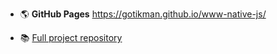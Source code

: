+ :earth_americas: **GitHub Pages**    https://gotikman.github.io/www-native-js/
 
+  :books: [Full project repository](https://github.com/gotikman/JS-React-Redux/tree/master/JavaScript/00.%20PROJECTS-JS/Modal-Form-Calc-Timer)
